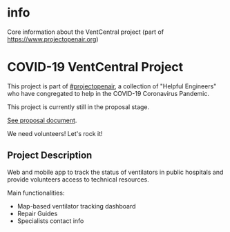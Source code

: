 # info
Core information about the VentCentral project (part of https://www.projectopenair.org)

# COVID-19 VentCentral Project

This project is part of [#projectopenair](https://www.projectopenair.org/), a collection of "Helpful Engineers" who have congregated to help in the COVID-19 Coronavirus Pandemic.

This project is currently still in the proposal stage.

[See proposal document](https://github.com/Helpful-Engineers/resources/blob/master/software/proposals/ventilator_knowledge_database.md).

We need volunteers! Let's rock it!

## Project Description

Web and mobile app to track the status of ventilators in public hospitals and provide volunteers access to technical resources.

Main functionalities:
* Map-based ventilator tracking dashboard
* Repair Guides
* Specialists contact info
